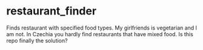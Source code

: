 # restaurant_finder
Finds restaurant with specified food types.
My girlfriends is vegetarian and I am not. In Czechia you hardly find restaurants that have mixed food. Is this repo finally the solution?
